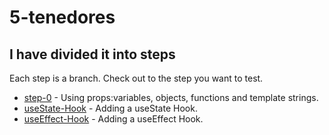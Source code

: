 # 5-tenedores
## I have divided it into steps
Each step is a branch. Check out to the step you want to test.

* [step-0](https://github.com/derobpe/mi-primera-app/commits/step-0) - Using props:variables, objects, functions and template strings.
* [useState-Hook](https://github.com/derobpe/mi-primera-app/commits/useState-Hook) - Adding a useState Hook.
* [useEffect-Hook](https://github.com/derobpe/mi-primera-app/commits/useEffect-Hook) - Adding a useEffect Hook.
